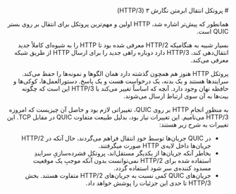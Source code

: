 <div dir="rtl">
# پروتکل انتقال ابرمتن نگارش ۳ (HTTP/3)

همانطور که پیش‌تر اشاره شد، HTTP اولین و مهم‌ترین پروتکل برای انتقال بر روی بستر QUIC است.

بسیار شبیه به هنگامیکه HTTP/2 معرفی شده بود تا HTTP را به شیوه‌ای کاملاً جدید انتقال‌دهی کند، HTTP/3 دارد دوباره راهی جدید را برای ارسال HTTP از طریق شبکه معرفی می‌کند.

پروتکل HTTP هنوز هم همچون گذشته دارد همان الگو‌ها و نمونه‌ها را حفظ می‌کند. سرایند‌ها هستند و یک بدنه، یک درخواست هست و یک پاسخ. دستورالعمل‌ها، کوکی‌ها و حافظه نهان وجود دارد. آنچه که اساساً تغییر می‌کند با HTTP/3 این است که چگونه بیت‌ها به آن سوی ارتباط ارسال می‌شوند.

به منظورِ انجامِ HTTP بر روی QUIC، تغییراتی لازم بود و حاصل آن چیزیست که امروزه HTTP/3 می‌نامیم. این تغییرات نیاز بود، بدلیل طبیعت متفاوت QUIC در مقابل TCP. این تغییرات به شرح زیر هستند:

- در QUIC جریان‌ها توسط خودِ انتقال فراهم می‌گردند، حال آنکه در HTTP/2 جریان‌ها داخل لایه‌ی HTTP صورت میگرفتند.
- بخاطر آنکه جریان‌ها از یکدیگر مستقل‌اند، پروتکلِ فشرده‌سازیِ سرایندِ استفاده شده برای HTTP/2 نمی‌توانست بدون آنکه موجبِ یک موقعیت مسدود کننده‌ی سر شود استفاده گردد.
- جریان‌های QUIC کمی نسبت به جریان‌های HTTP/2 متفاوت هستند. بخش HTTP/3 تا حدی این جزئیات را پوشش خواهد داد.
</div>
